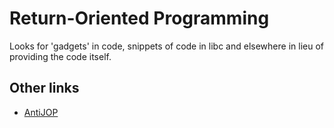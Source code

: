 # Return-Oriented Programming
Looks for 'gadgets' in code, snippets of code in libc and elsewhere in lieu of providing the code itself.

Other links
-----------

* [AntiJOP](http://zsmith.co/antijop.html)


